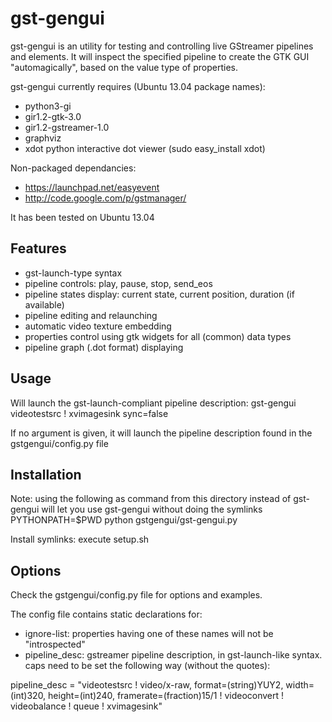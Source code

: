 # gst-gengui

gst-gengui is an utility for testing and controlling live GStreamer pipelines and elements.
It will inspect the specified pipeline to create the GTK GUI "automagically", based on the value type of properties.

gst-gengui currently requires (Ubuntu 13.04 package names):
   * python3-gi
   * gir1.2-gtk-3.0
   * gir1.2-gstreamer-1.0
   * graphviz 
   * xdot python interactive dot viewer (sudo easy_install xdot)

Non-packaged dependancies:
   * https://launchpad.net/easyevent
   * http://code.google.com/p/gstmanager/

It has been tested on Ubuntu 13.04

## Features

   * gst-launch-type syntax
   * pipeline controls: play, pause, stop, send_eos
   * pipeline states display: current state, current position, duration (if available)
   * pipeline editing and relaunching
   * automatic video texture embedding
   * properties control using gtk widgets for all (common) data types
   * pipeline graph (.dot format) displaying

## Usage

Will launch the gst-launch-compliant pipeline description:
gst-gengui videotestsrc ! xvimagesink sync=false

If no argument is given, it will launch the pipeline description found in the gstgengui/config.py file

## Installation

Note: using the following as command from this directory instead of gst-gengui will let you use gst-gengui without doing the symlinks
PYTHONPATH=$PWD python gstgengui/gst-gengui.py

Install symlinks: execute setup.sh

## Options

Check the gstgengui/config.py file for options and examples.

The config file contains static declarations for:
* ignore-list: properties having one of these names will not be "introspected"
* pipeline_desc: gstreamer pipeline description, in gst-launch-like syntax. caps need to be set the following way (without the quotes):

pipeline_desc = "videotestsrc ! video/x-raw, format=(string)YUY2, width=(int)320, height=(int)240, framerate=(fraction)15/1 ! videoconvert !  videobalance ! queue ! xvimagesink"
